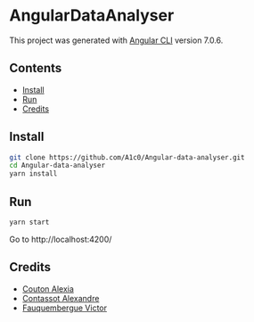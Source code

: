 # AngularDataAnalyser

This project was generated with [Angular CLI](https://github.com/angular/angular-cli) version 7.0.6.

## Contents
  * [Install][Installation]
  * [Run][Run]
  * [Credits][Credits]

## Install

```bash
git clone https://github.com/A1c0/Angular-data-analyser.git
cd Angular-data-analyser
yarn install
```

## Run

```bash
yarn start
```

Go to http://localhost:4200/

## Credits
  * [Couton Alexia][Alexia] 
  * [Contassot Alexandre][Alexandre]
  * [Fauquembergue Victor][Me]

[Alexia]: https://github.com/Alexia14
[Me]: https://github.com/UKyz
[Alexandre]: https://github.com/A1C0
[Installation]: https://github.com/A1c0/Angular-data-analyser/blob/master/README.md#install
[Run]: https://github.com/A1c0/Angular-data-analyser/blob/master/README.md#run
[Credits]: https://github.com/A1c0/Angular-data-analyser/blob/master/README.md#credits
